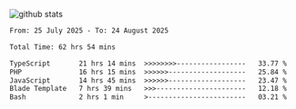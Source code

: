 
![github stats](https://github-readme-stats.vercel.app/api?username=realmahd1&show_icons=true&theme=codeSTACKr&hide_rank=true&count_private=true)

<!--START_SECTION:waka-->

```txt
From: 25 July 2025 - To: 24 August 2025

Total Time: 62 hrs 54 mins

TypeScript       21 hrs 14 mins  >>>>>>>>-----------------   33.77 %
PHP              16 hrs 15 mins  >>>>>>-------------------   25.84 %
JavaScript       14 hrs 45 mins  >>>>>>-------------------   23.47 %
Blade Template   7 hrs 39 mins   >>>----------------------   12.18 %
Bash             2 hrs 1 min     >------------------------   03.21 %
```

<!--END_SECTION:waka-->
